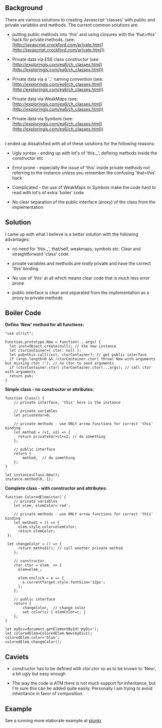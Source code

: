 ## Background ##

There are various solutions to creating Javascript 'classes' with public and private variables and methods. The current common solutions are:

 - putting public methods into 'this' and using closures with the 'that=this' hack for private methods.
(see: [http://javascript.crockford.com/private.html](http://javascript.crockford.com/private.html))

 - Private data via ES6 class constructor
 (see: [http://exploringjs.com/es6/ch_classes.html](http://exploringjs.com/es6/ch_classes.html))
 
 - Private data via a '_' naming convention
  (see: [http://exploringjs.com/es6/ch_classes.html](http://exploringjs.com/es6/ch_classes.html))

 - Private data via WeakMaps
  (see: [http://exploringjs.com/es6/ch_classes.html](http://exploringjs.com/es6/ch_classes.html))

 - Private data via Symbols
  (see: [http://exploringjs.com/es6/ch_classes.html](http://exploringjs.com/es6/ch_classes.html))

<br />
I ended up dissatisfied with all of these solutions for the following reasons:

 - Ugly syntax - ending up with lot's of 'this._', defining methods inside the constructor etc
 
 - Error prone - especially the issue of 'this' inside private methods not referring to the instance unless you remember the confusing 'that=this' hack

 - Complicated - the use of WeakMaps or Symbols make the code hard to read with lot's of extra 'boiler' code

 - No clear separation of the public interface (proxy) of the class from the implementation

Solution
---------
I came up with what I believe is a better solution with the following advantages:

 - no need for 'this._', that/self, weakmaps, symbols etc. Clear and straightforward 'class' code 

 - private variables and methods are _really_ private and have the correct 'this' binding

 - No use of 'this' at all which means clear code that is much less error prone
 
 - public interface is clear and separated from the implementation as a proxy to private methods

## Boiler Code ##

**Define 'New' method for all functions:**

    "use strict";
    
    Function.prototype.New = function(...args) {
      let inst=Object.create(null); // the new instance
      let ctorContainer={ ctor: null }; 
      let pub=this.call(inst, ctorContainer); // get public interface
      if (args.length>0 && !ctorContainer.ctor) throw('New with arguments but missing ctor !'); // no ctor to send arguments
      if (ctorContainer.ctor) ctorContainer.ctor(...args); // call ctor with arguments
      return pub;
    }
    
**Simple class - no constructor or attributes:**

    
    function Class() {
    	// private interface, 'this' here is the instance
    
    	// private variables
    	let privateVar=0;
    
    	// private methods - use ONLY arrow functions for correct 'this' binding
    	let method = (v1, v2) => {
    	  return privateVar+v1+v2; // do something
    	};
    	
    	// public interface
    	return {
    		method,  // do something
    	};
    }
      
    let instance=Class.New();
    instance.method(0, 1);

**Complete class - with constructor and attributes:**

    
    function ColoredElem(ctor) {
    	// private variables
    	let elem, elemColor='red';
    
    	// private methods - use ONLY arrow functions for correct 'this' binding
    	let method1 = () => {
    	  elem.style.color=elemColor;
    	  return elemColor;
     };
   
     let changeColor = () => {
    	  return method1(); // call another private method
    	};
 	
    	// constructor
    	ctor.ctor = elem_ => {
    	  elem=elem_;
    
    	  elem.onclick = e => {
    	    e.currentTarget.style.fontSize='12px';
    	  };
    	};
    
    	// public interface
    	return {
    		changeColor,  // change color
    		set color(c) { elemColor=c; }
    	};
    }
    
    let myDiv=document.getElementById('myDiv');
    let coloredElem=ColoredElem.New(myDiv1);
    coloredElem.color='blue';
    coloredElem.changeColor();
    
    
## Caviets ##

 - constructor has to be defined with ctor.ctor so as to be known to 'New', a bit ugly but easy enough
 
 - The way the code is ATM there is not much support for inheritance, but I'm sure this can be added quite easily. Personally I am trying to avoid inheritance in favor of composition.

## Example ##

See a running more elaborate example at [plunkr](https://plnkr.co/edit/aLp6Jj1MAUo8qBM7GvPs)

